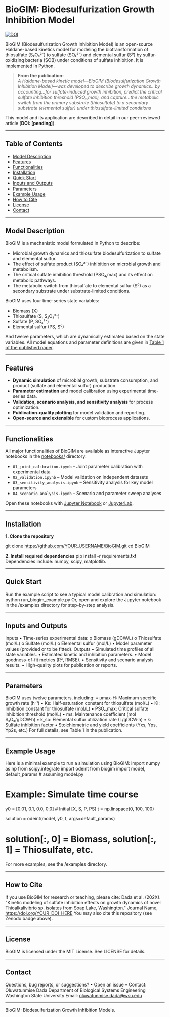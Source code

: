 # BioGIM: Biodesulfurization Growth Inhibition Model

[![DOI](https://zenodo.org/badge/DOI/YOUR_DOI_HERE.svg)](https://doi.org/YOUR_DOI_HERE)

BioGIM (Biodesulfurization Growth Inhibition Model) is an open-source Haldane-based kinetics model for modeling the biotransformation of thiosulfate (S₂O₃²⁻) to sulfate (SO₄²⁻) and elemental sulfur (S⁰) by sulfur-oxidizing bacteria (SOB) under conditions of sulfate inhibition. It is implemented in Python.

> **From the publication:**  
> *A Haldane-based kinetic model—BioGIM (Biodesulfurization Growth Inhibition Model)—was developed to describe growth dynamics...by accounting...for sulfate-induced growth inhibition, predict the critical sulfate inhibition threshold (PSO₄,max), and capture...the metabolic switch from the primary substrate (thiosulfate) to a secondary substrate (elemental sulfur) under thiosulfate-limited conditions*

This model and its application are described in detail in our peer-reviewed article (**DOI: [pending]**).

---

## Table of Contents

- [Model Description](#model-description)
- [Features](#features)
- [Functionalities](#functionalities)
- [Installation](#installation)
- [Quick Start](#quick-start)
- [Inputs and Outputs](#inputs-and-outputs)
- [Parameters](#parameters)
- [Example Usage](#example-usage)
- [How to Cite](#how-to-cite)
- [License](#license)
- [Contact](#contact)

---

## Model Description

BioGIM is a mechanistic model formulated in Python to describe:

- Microbial growth dynamics and thiosulfate biodesulfurization to sulfate and elemental sulfur.
- The effect of sulfate product (SO₄²⁻) inhibition on microbial growth and metabolism.
- The critical sulfate inhibition threshold (PSO₄,max) and its effect on metabolic pathways.
- The metabolic switch from thiosulfate to elemental sulfur (S⁰) as a secondary substrate under substrate-limited conditions.

BioGIM uses four time-series state variables:
- Biomass (X)
- Thiosulfate (S, S₂O₃²⁻)
- Sulfate (P, SO₄²⁻)
- Elemental sulfur (PS, S⁰)

And twelve parameters, which are dynamically estimated based on the state variables. All model equations and parameter definitions are given in [Table 1 of the published paper](https://doi.org/YOUR_DOI_HERE).

---

## Features

- **Dynamic simulation** of microbial growth, substrate consumption, and product (sulfate and elemental sulfur) production.
- **Parameter estimation** and model calibration using experimental time-series data.
- **Validation, scenario analysis, and sensitivity analysis** for process optimization.
- **Publication-quality plotting** for model validation and reporting.
- **Open-source and extensible** for custom bioprocess applications.

---

## Functionalities

All major functionalities of BioGIM are available as interactive Jupyter notebooks in the [notebooks/](notebooks/) directory:

- `01_joint_calibration.ipynb` – Joint parameter calibration with experimental data
- `02_validation.ipynb` – Model validation on independent datasets
- `03_sensitivity_analysis.ipynb` – Sensitivity analysis for key model parameters
- `04_scenario_analysis.ipynb` – Scenario and parameter sweep analyses

Open these notebooks with [Jupyter Notebook](https://jupyter.org/) or [JupyterLab](https://jupyterlab.readthedocs.io/).

---

## Installation

**1. Clone the repository**

git clone https://github.com/YOUR_USERNAME/BioGIM.git
cd BioGIM

**2. Install required dependencies**
pip install -r requirements.txt
Dependencies include: numpy, scipy, matplotlib.

---

## Quick Start
Run the example script to see a typical model calibration and simulation:
python run_biogim_example.py
Or, open and explore the Jupyter notebook in the /examples directory for step-by-step analysis.

---

## Inputs and Outputs
Inputs
•	Time-series experimental data:
o	Biomass (gDCW/L)
o	Thiosulfate (mol/L)
o	Sulfate (mol/L)
o	Elemental sulfur (mol/L)
•	Model parameter values (provided or to be fitted).
Outputs
•	Simulated time profiles of all state variables.
•	Estimated kinetic and inhibition parameters.
•	Model goodness-of-fit metrics (R², RMSE).
•	Sensitivity and scenario analysis results.
•	High-quality plots for publication or reports.

---

## Parameters
BioGIM uses twelve parameters, including:
•	μmax-H: Maximum specific growth rate (h⁻¹)
•	Ks: Half-saturation constant for thiosulfate (mol/L)
•	Ki: Inhibition constant for thiosulfate (mol/L)
•	PSO₄,max: Critical sulfate inhibition threshold (mol/L)
•	ms: Maintenance coefficient (mol S₂O₃/gDCW·h)
•	k_so: Elemental sulfur utilization rate (L/gDCW·h)
•	k: Sulfate inhibition factor
•	Stoichiometric and yield coefficients (Yxs, Yps, Yp2s, etc.)
For full details, see Table 1 in the publication.

---

## Example Usage
Here is a minimal example to run a simulation using BioGIM:
import numpy as np
from scipy.integrate import odeint
from biogim import model, default_params  # assuming model.py

# Example: Simulate time course
y0 = [0.01, 0.1, 0.0, 0.0]  # Initial [X, S, P, PS]
t = np.linspace(0, 100, 100)

solution = odeint(model, y0, t, args=default_params)
# solution[:, 0] = Biomass, solution[:, 1] = Thiosulfate, etc.
For more examples, see the /examples directory.

---

## How to Cite
If you use BioGIM for research or teaching, please cite:
Dada et al. (202X).
"Kinetic modeling of sulfate inhibition effects on growth dynamics of novel Thioalkalivibrio sp. isolates from Soap Lake, Washington." Journal Name, https://doi.org/YOUR_DOI_HERE
You may also cite this repository (see Zenodo badge above).

---

## License
BioGIM is licensed under the MIT License. See LICENSE for details.

---

## Contact
Questions, bug reports, or suggestions?
•	Open an issue
•	Contact:
Oluwatunmise Dada
Department of Biological Systems Engineering
Washington State University
Email: oluwatunmise.dada@wsu.edu


________________________________________
BioGIM: Biodesulfurization Growth Inhibition Models.



